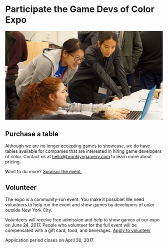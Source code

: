 # Participate the Game Devs of Color Expo

![](/assets/images/photos/2016/11.jpg)

## Purchase a table

Although we are no longer accepting games to showcase, we do have tables available for companies that are interested in hiring game developers of color. Contact us at hello@brooklyngamery.com to learn more about pricing.

Want to do more? [Sponsor the event.](/sponsor)

## Volunteer

The expo is a community-run event. You make it possible! We need volunteers to help run the event and show games by developers of color outside New York City.

Volunteers will receive free admission and help to show games at our expo on June 24, 2017. People who volunteer for the full event will be compensated with a gift card, food, and beverages.
<a href="https://goo.gl/forms/MHDwKRAziFJM4TDv2" class="btn" target="_blank">Apply to volunteer</a>

Application period closes on April 30, 2017.